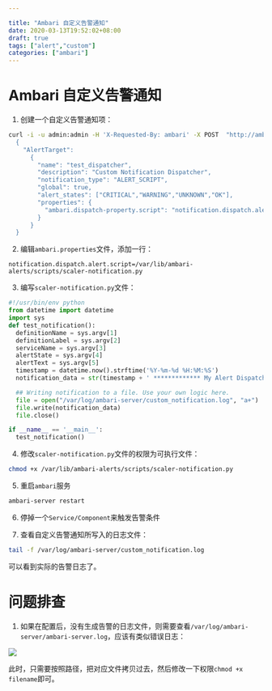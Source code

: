 ```yaml
---

title: "Ambari 自定义告警通知"
date: 2020-03-13T19:52:02+08:00
draft: true
tags: ["alert","custom"]
categories: ["ambari"]
---
```


# Ambari 自定义告警通知

1. 创建一个自定义告警通知项：

```bash
curl -i -u admin:admin -H 'X-Requested-By: ambari' -X POST  "http://ambari-server:8080/api/v1/alert_targets"  -d '
  {
    "AlertTarget": 
      {
        "name": "test_dispatcher", 
        "description": "Custom Notification Dispatcher", 
        "notification_type": "ALERT_SCRIPT", 
        "global": true, 
        "alert_states": ["CRITICAL","WARNING","UNKNOWN","OK"], 
        "properties": { 
          "ambari.dispatch-property.script": "notification.dispatch.alert.script"
        }
      }
  }
```

2. 编辑``ambari.properties``文件，添加一行：

```properties
notification.dispatch.alert.script=/var/lib/ambari-alerts/scripts/scaler-notification.py
```

3. 编写``scaler-notification.py``文件：

```python
#!/usr/bin/env python
from datetime import datetime
import sys
def test_notification():
  definitionName = sys.argv[1]
  definitionLabel = sys.argv[2]
  serviceName = sys.argv[3]
  alertState = sys.argv[4]
  alertText = sys.argv[5]
  timestamp = datetime.now().strftime('%Y-%m-%d %H:%M:%S')
  notification_data = str(timestamp + ' ************* My Alert Dispatcher Logic Here ************' + " -- " + definitionName + " -- " + definitionLabel + " -- " + serviceName + " -- " + alertState + " -- " + alertText + " -- ")

  ## Writing notification to a file. Use your own logic here.
  file = open("/var/log/ambari-server/custom_notification.log", "a+")
  file.write(notification_data)
  file.close()

if __name__ == '__main__':
  test_notification()
```

4. 修改``scaler-notification.py``文件的权限为可执行文件：

```bash
chmod +x /var/lib/ambari-alerts/scripts/scaler-notification.py
```

5. 重启``ambari``服务

```bash
ambari-server restart
```

6. 停掉一个``Service/Component``来触发告警条件

6. 查看自定义告警通知所写入的日志文件：

```bash
tail -f /var/log/ambari-server/custom_notification.log
```

可以看到实际的告警日志了。

# 问题排查

1. 如果在配置后，没有生成告警的日志文件，则需要查看``/var/log/ambari-server/ambari-server.log``，应该有类似错误日志：

![](http://img.honlyc.com/20200716145504.png)

此时，只需要按照路径，把对应文件拷贝过去，然后修改一下权限``chmod +x filename``即可。